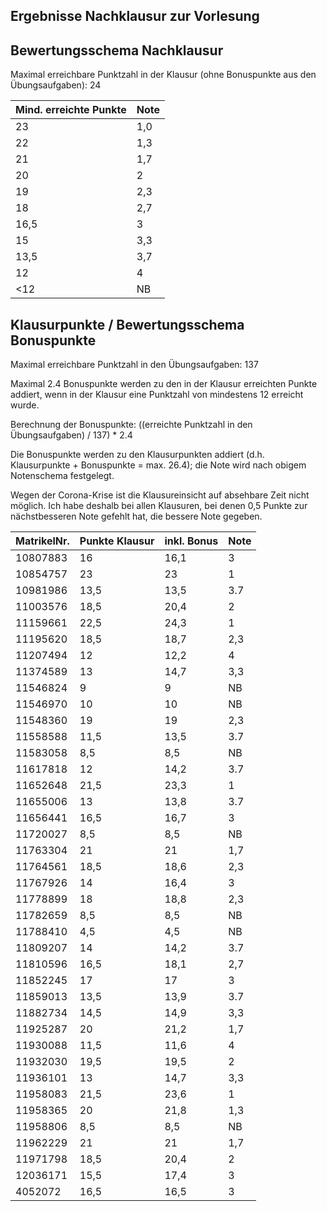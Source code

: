 ## Ergebnisse Nachklausur zur Vorlesung
## Bewertungsschema Nachklausur

Maximal erreichbare Punktzahl in der Klausur (ohne Bonuspunkte aus den Übungsaufgaben): 24

| Mind. erreichte Punkte | Note |
|---|---|
| 23 | 1,0 |
| 22 | 1,3 |
| 21 | 1,7 |
| 20 | 2 |
| 19 | 2,3 |
| 18 | 2,7 |
| 16,5 | 3 |
| 15 | 3,3 |
| 13,5 | 3,7 |
| 12 | 4 |
| <12 | NB |

## Klausurpunkte / Bewertungsschema Bonuspunkte

Maximal erreichbare Punktzahl in den Übungsaufgaben: 137

Maximal 2.4 Bonuspunkte werden zu den in der Klausur erreichten Punkte addiert, wenn in der Klausur eine Punktzahl von mindestens 12 erreicht wurde.

Berechnung der Bonuspunkte: ((erreichte Punktzahl in den Übungsaufgaben) / 137) * 2.4

Die Bonuspunkte werden zu den Klausurpunkten addiert (d.h. Klausurpunkte + Bonuspunkte = max. 26.4); die Note wird nach obigem Notenschema festgelegt.

Wegen der Corona-Krise ist die Klausureinsicht auf absehbare Zeit nicht möglich. Ich habe deshalb bei allen Klausuren, bei denen 0,5 Punkte zur nächstbesseren Note gefehlt hat, die bessere Note gegeben.

| MatrikelNr. | Punkte Klausur | inkl. Bonus | Note |
| --- | --- | --- | --- |
| 10807883 | 16 | 16,1 | 3 |
| 10854757 | 23 | 23 | 1 |
| 10981986 | 13,5 | 13,5 | 3.7 |
| 11003576 | 18,5 | 20,4 | 2 |
| 11159661 | 22,5 | 24,3 | 1 |
| 11195620 | 18,5 | 18,7 | 2,3 |
| 11207494 | 12 | 12,2 | 4 |
| 11374589 | 13 | 14,7 | 3,3 |
| 11546824 | 9 | 9 | NB |
| 11546970 | 10 | 10 | NB |
| 11548360 | 19 | 19 | 2,3 |
| 11558588 | 11,5 | 13,5 | 3.7 |
| 11583058 | 8,5 | 8,5 | NB |
| 11617818 | 12 | 14,2 | 3.7 |
| 11652648 | 21,5 | 23,3 | 1 |
| 11655006 | 13 | 13,8 | 3.7 |
| 11656441 | 16,5 | 16,7 | 3 |
| 11720027 | 8,5 | 8,5 | NB |
| 11763304 | 21 | 21 | 1,7 |
| 11764561 | 18,5 | 18,6 | 2,3 |
| 11767926 | 14 | 16,4 | 3 |
| 11778899 | 18 | 18,8 | 2,3 |
| 11782659 | 8,5 | 8,5 | NB |
| 11788410 | 4,5 | 4,5 | NB |
| 11809207 | 14 | 14,2 | 3.7 |
| 11810596 | 16,5 | 18,1 | 2,7 |
| 11852245 | 17 | 17 | 3 |
| 11859013 | 13,5 | 13,9 | 3.7 |
| 11882734 | 14,5 | 14,9 | 3,3 |
| 11925287 | 20 | 21,2 | 1,7 |
| 11930088 | 11,5 | 11,6 | 4 |
| 11932030 | 19,5 | 19,5 | 2 |
| 11936101 | 13 | 14,7 | 3,3 |
| 11958083 | 21,5 | 23,6 | 1 |
| 11958365 | 20 | 21,8 | 1,3 |
| 11958806 | 8,5 | 8,5 | NB |
| 11962229 | 21 | 21 | 1,7 |
| 11971798 | 18,5 | 20,4 | 2 |
| 12036171 | 15,5 | 17,4 | 3 |
| 4052072 | 16,5 | 16,5 | 3 |
